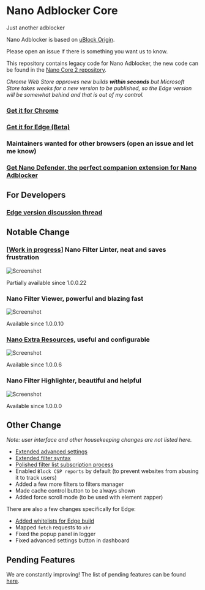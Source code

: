 # Nano Adblocker Core

Just another adblocker

Nano Adblocker is based on [uBlock Origin](https://github.com/gorhill/uBlock).

Please open an issue if there is something you want us to know.

This repository contains legacy code for Nano Adblocker, the new code can be
found in the
[Nano Core 2 repository](https://github.com/NanoAdblocker/NanoCore2).

*Chrome Web Store approves new builds **within seconds** but Microsoft Store
takes weeks for a new version to be published, so the Edge version will be
somewhat behind and that is out of my control.*

### [Get it for Chrome](https://chrome.google.com/webstore/detail/nano-adblocker/gabbbocakeomblphkmmnoamkioajlkfo)

### [Get it for Edge (Beta)](https://www.microsoft.com/store/productId/9NSXDX2TDB3V)

### Maintainers wanted for other browsers (open an issue and let me know)

### [Get Nano Defender, the perfect companion extension for Nano Adblocker](https://jspenguin2017.github.io/uBlockProtector/)

## For Developers

### [Edge version discussion thread](https://github.com/NanoAdblocker/NanoCore/issues/40)

## Notable Change

### \[[Work in progress](https://github.com/NanoAdblocker/NanoCore/issues/1)\] Nano Filter Linter, neat and saves frustration

![Screenshot](https://i.imgur.com/SStKkqq.png)

Partially available since 1.0.0.22

### Nano Filter Viewer, powerful and blazing fast

![Screenshot](https://i.imgur.com/fZh4Hqn.png)

Available since 1.0.0.10

### [Nano Extra Resources](https://github.com/NanoAdblocker/NanoFilters/blob/master/NanoFiltersSource/NanoResources.txt), useful and configurable

![Screenshot](https://i.imgur.com/0HIYf4d.png)

Available since 1.0.0.6

### Nano Filter Highlighter, beautiful and helpful

![Screenshot](https://i.imgur.com/KktoFJL.png)

Available since 1.0.0.0

## Other Change

*Note: user interface and other housekeeping changes are not listed here.*

- [Extended advanced settings](/notes/advanced-settings.MD#advanced-settings)
- [Extended filter syntax](/notes/filter-syntax.MD#filter-syntax)
- [Polished filter list subscription process](/notes/filter-list-authoring.MD#filter-list-authoring)
- Enabled `Block CSP reports` by default (to prevent websites from abusing it
  to track users)
- Added a few more filters to filters manager
- Made cache control button to be always shown
- Added force scroll mode (to be used with element zapper)

There are also a few changes specifically for Edge: 
- [Added whitelists for Edge build](/notes/dashboard-whitelist.MD#dashboard-whitelist)
- Mapped `fetch` requests to `xhr`
- Fixed the popup panel in logger
- Fixed advanced settings button in dashboard

## Pending Features

We are constantly improving! The list of pending features can be found
[here](/notes/pending-features.MD#pending-features).
